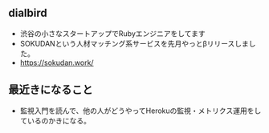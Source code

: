 ## dialbird
* 渋谷の小さなスタートアップでRubyエンジニアをしてます
* SOKUDANという人材マッチング系サービスを先月やっとβリリースしました。
* https://sokudan.work/

## 最近きになること
* 監視入門を読んで、他の人がどうやってHerokuの監視・メトリクス運用をしているのかきになる。
